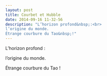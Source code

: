 ```yaml
---
layout: post
title: Courbet et Hubble
date: 2014-09-16 11-32-56
description: "L’horizon profond&nbsp;:<br>
l’origine du monde.
Étrange courbure du Tao&nbsp;!"
---
```

L’horizon profond&nbsp;:

l’origine du monde.

Étrange courbure du Tao&nbsp;!
